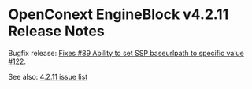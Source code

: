 # OpenConext EngineBlock v4.2.11 Release Notes #

Bugfix release: 
[Fixes #89 Ability to set SSP baseurlpath to specific value #122](https://github.com/OpenConext/OpenConext-engineblock/issues/89).

See also: [4.2.11 issue list](https://github.com/OpenConext/OpenConext-engineblock/issues?q=milestone%3A4.2.11+is%3Aclosed)
